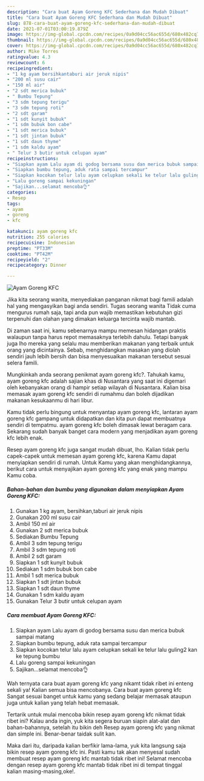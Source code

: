 ```yaml
---
description: "Cara buat Ayam Goreng KFC Sederhana dan Mudah Dibuat"
title: "Cara buat Ayam Goreng KFC Sederhana dan Mudah Dibuat"
slug: 878-cara-buat-ayam-goreng-kfc-sederhana-dan-mudah-dibuat
date: 2021-07-01T03:00:19.879Z
image: https://img-global.cpcdn.com/recipes/0a9d04cc56ac655d/680x482cq70/ayam-goreng-kfc-foto-resep-utama.jpg
thumbnail: https://img-global.cpcdn.com/recipes/0a9d04cc56ac655d/680x482cq70/ayam-goreng-kfc-foto-resep-utama.jpg
cover: https://img-global.cpcdn.com/recipes/0a9d04cc56ac655d/680x482cq70/ayam-goreng-kfc-foto-resep-utama.jpg
author: Mike Torres
ratingvalue: 4.3
reviewcount: 6
recipeingredient:
- "1 kg ayam bersihkantaburi air jeruk nipis"
- "200 ml susu cair"
- "150 ml air"
- "2 sdt merica bubuk"
- " Bumbu Tepung"
- "3 sdm tepung terigu"
- "3 sdm tepung roti"
- "2 sdt garam"
- "1 sdt kunyit bubuk"
- "1 sdm bubuk bon cabe"
- "1 sdt merica bubuk"
- "1 sdt jintan bubuk"
- "1 sdt daun thyme"
- "1 sdm kaldu ayam"
- " Telur 3 butir untuk celupan ayam"
recipeinstructions:
- "Siapkan ayam Lalu ayam di godog bersama susu dan merica bubuk sampai matang"
- "Siapkan bumbu tepung, aduk rata sampai tercampur"
- "Siapkan kocokan telur lalu ayam celupkan sekali ke telur lalu guling2 kan ke tepung bumbu"
- "Lalu goreng sampai kekuningan"
- "Sajikan...selamat mencoba👌"
categories:
- Resep
tags:
- ayam
- goreng
- kfc

katakunci: ayam goreng kfc 
nutrition: 255 calories
recipecuisine: Indonesian
preptime: "PT33M"
cooktime: "PT42M"
recipeyield: "2"
recipecategory: Dinner

---
```



![Ayam Goreng KFC](https://img-global.cpcdn.com/recipes/0a9d04cc56ac655d/680x482cq70/ayam-goreng-kfc-foto-resep-utama.jpg)

Jika kita seorang wanita, menyediakan panganan nikmat bagi famili adalah hal yang mengasyikan bagi anda sendiri. Tugas seorang  wanita Tidak cuma mengurus rumah saja, tapi anda pun wajib memastikan kebutuhan gizi terpenuhi dan olahan yang dimakan keluarga tercinta wajib mantab.

Di zaman  saat ini, kamu sebenarnya mampu memesan hidangan praktis walaupun tanpa harus repot memasaknya terlebih dahulu. Tetapi banyak juga lho mereka yang selalu mau memberikan makanan yang terbaik untuk orang yang dicintainya. Sebab, menghidangkan masakan yang diolah sendiri jauh lebih bersih dan bisa menyesuaikan makanan tersebut sesuai selera famili. 



Mungkinkah anda seorang penikmat ayam goreng kfc?. Tahukah kamu, ayam goreng kfc adalah sajian khas di Nusantara yang saat ini digemari oleh kebanyakan orang di hampir setiap wilayah di Nusantara. Kalian bisa memasak ayam goreng kfc sendiri di rumahmu dan boleh dijadikan makanan kesukaanmu di hari libur.

Kamu tidak perlu bingung untuk menyantap ayam goreng kfc, lantaran ayam goreng kfc gampang untuk didapatkan dan kita pun dapat membuatnya sendiri di tempatmu. ayam goreng kfc boleh dimasak lewat beragam cara. Sekarang sudah banyak banget cara modern yang menjadikan ayam goreng kfc lebih enak.

Resep ayam goreng kfc juga sangat mudah dibuat, lho. Kalian tidak perlu capek-capek untuk memesan ayam goreng kfc, karena Kamu dapat menyiapkan sendiri di rumah. Untuk Kamu yang akan menghidangkannya, berikut cara untuk menyajikan ayam goreng kfc yang enak yang mampu Kamu coba.

<!--inarticleads1-->

##### Bahan-bahan dan bumbu yang digunakan dalam menyiapkan Ayam Goreng KFC:

1. Gunakan 1 kg ayam, bersihkan,taburi air jeruk nipis
1. Gunakan 200 ml susu cair
1. Ambil 150 ml air
1. Gunakan 2 sdt merica bubuk
1. Sediakan  Bumbu Tepung
1. Ambil 3 sdm tepung terigu
1. Ambil 3 sdm tepung roti
1. Ambil 2 sdt garam
1. Siapkan 1 sdt kunyit bubuk
1. Sediakan 1 sdm bubuk bon cabe
1. Ambil 1 sdt merica bubuk
1. Siapkan 1 sdt jintan bubuk
1. Siapkan 1 sdt daun thyme
1. Gunakan 1 sdm kaldu ayam
1. Gunakan  Telur 3 butir untuk celupan ayam




<!--inarticleads2-->

##### Cara membuat Ayam Goreng KFC:

1. Siapkan ayam Lalu ayam di godog bersama susu dan merica bubuk sampai matang
1. Siapkan bumbu tepung, aduk rata sampai tercampur
1. Siapkan kocokan telur lalu ayam celupkan sekali ke telur lalu guling2 kan ke tepung bumbu
1. Lalu goreng sampai kekuningan
1. Sajikan...selamat mencoba👌




Wah ternyata cara buat ayam goreng kfc yang nikamt tidak ribet ini enteng sekali ya! Kalian semua bisa mencobanya. Cara buat ayam goreng kfc Sangat sesuai banget untuk kamu yang sedang belajar memasak ataupun juga untuk kalian yang telah hebat memasak.

Tertarik untuk mulai mencoba bikin resep ayam goreng kfc nikmat tidak ribet ini? Kalau anda ingin, yuk kita segera buruan siapin alat-alat dan bahan-bahannya, setelah itu bikin deh Resep ayam goreng kfc yang nikmat dan simple ini. Benar-benar taidak sulit kan. 

Maka dari itu, daripada kalian berfikir lama-lama, yuk kita langsung saja bikin resep ayam goreng kfc ini. Pasti kamu tak akan menyesal sudah membuat resep ayam goreng kfc mantab tidak ribet ini! Selamat mencoba dengan resep ayam goreng kfc mantab tidak ribet ini di tempat tinggal kalian masing-masing,oke!.


